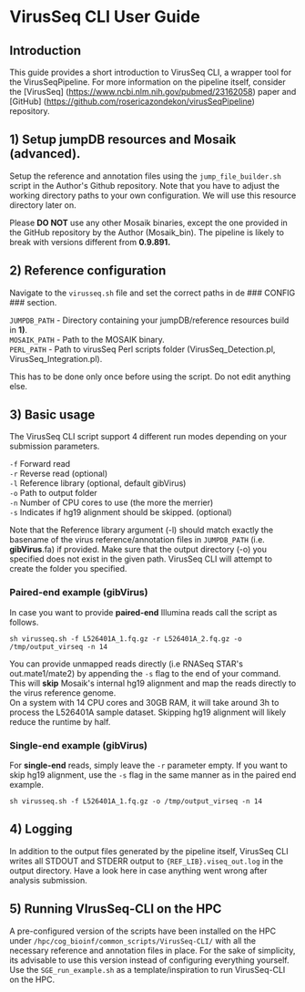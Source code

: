 # VirusSeq CLI User Guide

## Introduction

This guide provides a short introduction to VirusSeq CLI, a wrapper tool for the VirusSeqPipeline. For more information on the pipeline itself, consider the [VirusSeq] (https://www.ncbi.nlm.nih.gov/pubmed/23162058) paper and [GitHub] (https://github.com/rosericazondekon/virusSeqPipeline) repository.   

## 1) Setup jumpDB resources and Mosaik (advanced).

Setup the reference and annotation files using the `jump_file_builder.sh` script in the Author's Github repository. Note that you have to adjust the working directory paths to your own configuration. We will use this resource directory later on.

Please <b>DO NOT</b> use any other Mosaik binaries, except the one provided in the GitHub repository by the Author (Mosaik_bin). The pipeline is likely to break with versions different from <b>0.9.891.</b>

## 2) Reference configuration

Navigate to the `virusseq.sh` file and set the correct paths in de ### CONFIG ### section.

`JUMPDB_PATH` - Directory containing your jumpDB/reference resources build in <b>1)</b>. <br>
`MOSAIK_PATH` - Path to the MOSAIK binary. <br>
`PERL_PATH` - Path to virusSeq Perl scripts folder (VirusSeq_Detection.pl, VirusSeq_Integration.pl).


This has to be done only once before using the script. Do not edit anything else.

## 3) Basic usage   

The VirusSeq CLI script support 4 different run modes depending on your submission parameters. 


`-f` Forward read <br>
`-r` Reverse read (optional) <br>
`-l` Reference library (optional, default gibVirus)  <br>
`-o` Path to output folder <br>
`-n` Number of CPU cores to use (the more the merrier) <br>
`-s` Indicates if hg19 alignment should be skipped. (optional)

Note that the Reference library argument (-l) should match exactly the basename of the virus reference/annotation files in  `JUMPDB_PATH` (i.e. <b>gibVirus</b>.fa) if provided. Make sure that the output directory (-o) you specified does not exist in the given path. VirusSeq CLI will attempt to create the folder you specified.

### Paired-end example (gibVirus) ###

In case you want to provide <b>paired-end</b> Illumina reads call the script as follows. 

`sh virusseq.sh -f L526401A_1.fq.gz -r L526401A_2.fq.gz -o /tmp/output_virseq -n 14`

You can provide unmapped reads directly (i.e RNASeq STAR's out.mate1/mate2) by appending the `-s` flag to the end of your command. This will <b>skip</b> Mosaik's internal hg19 alignment and map the reads directly to the virus reference genome.  
On a system with 14 CPU cores and 30GB RAM, it will take around 3h to process the L526401A sample dataset. Skipping hg19 alignment will likely reduce the runtime by half. 

### Single-end example (gibVirus)

For <b>single-end</b> reads, simply leave the `-r` parameter empty. If you want to skip hg19 alignment, use the `-s` flag in the same manner as in the paired end example.    

`sh virusseq.sh -f L526401A_1.fq.gz -o /tmp/output_virseq -n 14`

## 4) Logging
In addition to the output files generated by the pipeline itself, VirusSeq CLI writes all STDOUT and STDERR output to `{REF_LIB}.viseq_out.log` in the output directory. Have a look here in case anything went wrong after analysis submission.


## 5) Running VIrusSeq-CLI on the HPC

A pre-configured version of the scripts have been installed on the HPC under `/hpc/cog_bioinf/common_scripts/VirusSeq-CLI/` with all the necessary reference and annotation files in place. For the sake of simplicity, its advisable to use this version instead of configuring everything yourself. Use the `SGE_run_example.sh` as a template/inspiration to run VirusSeq-CLI on the HPC. 


















 
